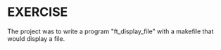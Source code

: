 # EXERCISE

The project was to write a program "ft_display_file" with a makefile that would display a file.